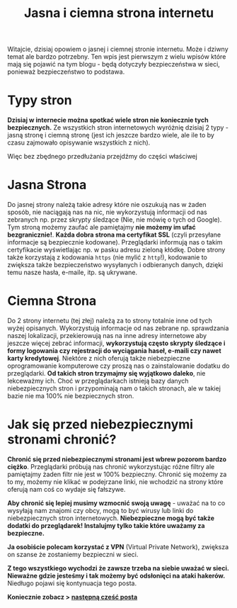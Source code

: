 ﻿---
layout: post
title: "Jasna i ciemna strona internetu"
categories: internet
comments: true
---

Witajcie, dzisiaj opowiem o jasnej i ciemnej stronie internetu. Może i dziwny temat ale bardzo potrzebny. Ten wpis jest pierwszym z wielu wpisów które mają się pojawić na tym blogu - będą dotyczyły bezpieczeństwa w sieci, ponieważ bezpieczeństwo to podstawa.

# Typy stron

**Dzisiaj w internecie można spotkać wiele stron nie koniecznie tych bezpiecznych.** Ze wszystkich stron internetowych
wyróżnię dzisiaj 2 typy - jasną stronę i ciemną stronę (jest ich jeszcze bardzo wiele, ale ile to by czasu zajmowało opisywanie wszystkich z nich).

Więc bez zbędnego przedłużania przejdźmy do części właściwej 

# Jasna Strona

Do jasnej strony należą takie adresy które nie oszukują nas w żaden sposób, nie naciągają nas na nic, nie wykorzystują informacji
od nas zebranych np. przez skrypty śledzące (Nie, nie mówię o tych od Google). Tym stroną możemy zaufać ale pamiętajmy **nie możemy im ufać bezgranicznie!**. **Każda dobra strona ma certyfikat SSL** (czyli przesyłane informacje są bezpiecznie kodowane). Przeglądarki informują nas o takim certyfikacie wyświetlając np. w pasku adresu zieloną kłódkę. Dobre strony także korzystają z kodowania `https` (nie mylić z `http`!), kodowanie to zwiększa także bezpieczeństwo wysyłanych i odbieranych danych, dzięki temu nasze hasła, e-maile, itp. są ukrywane.

# Ciemna Strona

Do 2 strony internetu (tej złej) należą za to strony totalnie inne od tych wyżej opisanych. Wykorzystują informacje od nas zebrane np. sprawdzania naszej lokalizacji, przekierowują nas na inne adresy internetowe aby jeszcze więcej zebrać informacji, **wykorzystują często skrypty śledzące i formy logowania czy rejestracji do wyciągania haseł, e-maili czy nawet karty kredytowej**. Niektóre z nich oferują także niebezpieczne oprogramowanie komputerowe czy proszą nas o zainstalowanie
dodatku do przeglądarki. **Od takich stron trzymajmy się wyjątkowo daleko**, nie lekceważmy ich. Choć w przeglądarkach istnieją bazy danych niebezpiecznych stron i przypominają nam o takich stronach, ale w takiej bazie nie ma 100% nie bezpiecznych stron.

# Jak się przed niebezpiecznymi stronami chronić?

**Chronić się przed niebezpiecznymi stronami jest wbrew pozorom bardzo ciężko**. Przeglądarki próbują nas chronić wykorzystując
różne filtry ale pamiętajmy żaden filtr nie jest w 100% bezpieczny. Chronić się możemy za to my, możemy nie klikać w podejrzane linki,
nie wchodzić na strony które oferują nam coś co wydaje się fałszywe.

**Aby chronić się lepiej musimy wzmocnić swoją uwagę** - uważać 
na to co wysyłają nam znajomi czy obcy, mogą to być wirusy lub linki do niebezpiecznych stron internetowych. **Niebezpieczne mogą być także dodatki do przeglądarek! Instalujmy tylko takie które uważamy za bezpieczne.**

**Ja osobiście polecam korzystać z VPN** (Virtual Private Network), zwiększa on szanse że zostaniemy bezpieczni w sieci.

**Z tego wszystkiego wychodzi że zawsze trzeba na siebie uważać w sieci. Nieważne gdzie jesteśmy i tak możemy być odsłonięci na ataki hakerów.** Niedługo pojawi się kontynuacja tego posta.

**Koniecznie zobacz > [następną cześć posta](https://igorkowalczyk.github.io/blog/internet/2020/01/22/Bezpieczeństwo-w-sieci-nasze-dane)**